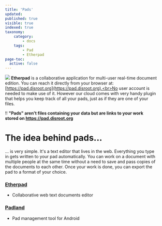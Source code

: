 ```yaml
---
title: 'Pads'
updated:
published: true
visible: true
indexed: true
taxonomy:
    category:
        - docs
    tags:
        - Pad
        - Etherpad
page-toc:
  active: false
---
```


![](/home/icons/etherpad.png)
**Etherpad** is a collaborative application for multi-user real-time document edition. You can reach it directly from your browser at: [https://pad.disroot.org](https://pad.disroot.org).<br>No user account is needed to make use of it. However our cloud comes with very handy plugin that helps you keep track of all your pads, just as if they are one of your files.

!! **"Pads" aren't files containing your data but are links to your work stored on https://pad.disroot.org**

# The idea behind pads...
... is very simple. It's a text editor that lives in the web. Everything you type in gets written to your pad automatically. You can work on a document with multiple people at the same time without a need to save and pass copies of the documents to each other. Once your work is done, you can export the pad to a format of your choice.

### [Etherpad](etherpad)
- Collaborative web text documents editor

### [Padland](padland)
- Pad management tool for Android
